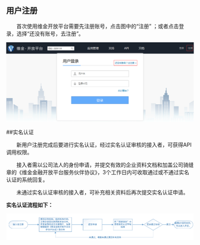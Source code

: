 ## 用户注册

&nbsp; &nbsp; &nbsp; &nbsp;首次使用维金开放平台需要先注册账号，点击图中的“注册” ；或者点击登录，选择“还没有账号，去注册”。

![](1.png)

##实名认证

&nbsp; &nbsp; &nbsp; &nbsp;新用户注册完成后要进行实名认证，经过实名认证审核的接入者，可获得API调用权限。

&nbsp; &nbsp; &nbsp; &nbsp;接入者需以公司法人的身份申请，并提交有效的企业资料文档和加盖公司骑缝章的《维金金融开放平台服务伙伴协议》，3个工作日内可收取通过或不通过实名认证的系统回复。

&nbsp; &nbsp; &nbsp; &nbsp;未通过实名认证审核的接入者，可补充相关资料后再次提交实名认证申请。

**实名认证流程如下：**

![](实名认证.png)
